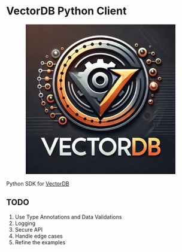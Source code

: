 # VectorDB Python Client
<div align="center">
    <img src="assets/logo.png" width="400" />
</div>

Python SDK for [VectorDB](https://github.com/Raghvender1205/VectorDB)

## TODO
1. Use Type Annotations and Data Validations
2. Logging
3. Secure API
4. Handle edge cases
5. Refine the examples 